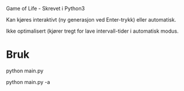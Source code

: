 Game of Life - Skrevet i Python3

Kan kjøres interaktivt (ny generasjon ved Enter-trykk) eller automatisk.

Ikke optimalisert (kjører tregt for lave intervall-tider i automatisk modus.


# Bruk

python main.py

python main.py -a
